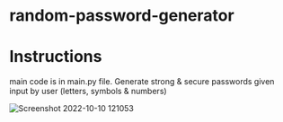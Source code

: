 # random-password-generator

# Instructions

main code is in main.py file.
Generate strong & secure passwords given input by user (letters, symbols & numbers)

![Screenshot 2022-10-10 121053](https://user-images.githubusercontent.com/49407545/194819778-95e3c2b7-f6cc-41bb-8562-ad4650827208.png)

